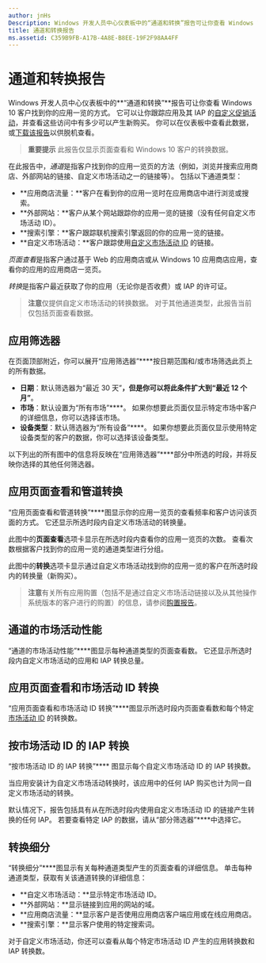 ```yaml
---
author: jnHs
Description: Windows 开发人员中心仪表板中的“通道和转换”报告可让你查看 Windows 10 客户找到你的应用一览的方式。
title: 通道和转换报告
ms.assetid: C359B9FB-A17B-4A8E-B8EE-19F2F98AA4FF
---
```


# 通道和转换报告


Windows 开发人员中心仪表板中的**“通道和转换”**报告可让你查看 Windows 10 客户找到你的应用一览的方式。 它可以让你跟踪应用及其 IAP 的[自定义促销活动](create-a-custom-app-promotion-campaign.md)，并查看这些访问中有多少可以产生新购买。 你可以在仪表板中查看此数据，或[下载该报告](download-analytic-reports.md)以供脱机查看。

> **重要提示** 此报告仅显示页面查看和 Windows 10 客户的转换数据。

 

在此报告中，*通道*是指客户找到你的应用一览页的方法（例如，浏览并搜索应用商店、外部网站的链接、自定义市场活动之一的链接等）。 包括以下通道类型：

-   **应用商店流量：**客户在看到你的应用一览时在应用商店中进行浏览或搜索。
-   **外部网站：**客户从某个网站跟踪你的应用一览的链接（没有任何自定义市场活动 ID）。
-   **搜索引擎：**客户跟踪联机搜索引擎返回的你的应用一览的链接。
-   **自定义市场活动：**客户跟踪使用[自定义市场活动 ID](create-a-custom-app-promotion-campaign.md) 的链接。

*页面查看*是指客户通过基于 Web 的应用商店或从 Windows 10 应用商店应用，查看你的应用的应用商店一览页。

*转换*是指客户最近获取了你的应用（无论你是否收费）或 IAP 的许可证。

> **注意**仅提供自定义市场活动的转换数据。 对于其他通道类型，此报告当前仅包括页面查看数据。

 

## 应用筛选器


在页面顶部附近，你可以展开“应用筛选器”****按日期范围和/或市场筛选此页上的所有数据。

-   **日期**：默认筛选器为“最近 30 天”****，但是你可以将此条件扩大到“最近 12 个月”****。
-   **市场**：默认设置为“所有市场”****。 如果你想要此页面仅显示特定市场中客户的详细信息，你可以选择该市场。
-   **设备类型**：默认筛选器为“所有设备”****。 如果你想要此页面仅显示使用特定设备类型的客户的数据，你可以选择该设备类型。

以下列出的所有图中的信息将反映在“应用筛选器”****部分中所选的时段，并将反映你选择的其他任何筛选器。

## 应用页面查看和管道转换


“应用页面查看和管道转换”****图显示你的应用一览页的查看频率和客户访问该页面的方式。 它还显示所选时段内自定义市场活动的转换量。

此图中的**页面查看**选项卡显示在所选时段内查看你的应用一览页的次数。 查看次数根据客户找到你的应用一览的通道类型进行分组。

此图中的**转换**选项卡显示通过自定义市场活动找到你的应用一览的客户在所选时段内的转换量（新购买）。

> **注意**有关所有应用购置（包括不是通过自定义市场活动链接以及从其他操作系统版本的客户进行的购置）的信息，请参阅[购置报告](acquisitions-report.md)。

 

## 通道的市场活动性能


“通道的市场活动性能”****图显示每种通道类型的页面查看数。 它还显示所选时段内自定义市场活动的应用和 IAP 转换总量。

## 应用页面查看和市场活动 ID 转换


“应用页面查看和市场活动 ID 转换”****图显示所选时段内页面查看数和每个特定[市场活动 ID](create-a-custom-app-promotion-campaign.md) 的转换数。

##  按市场活动 ID 的 IAP 转换


“按市场活动 ID 的 IAP 转换”**** 图显示每个自定义市场活动 ID 的 IAP 转换数。

当应用安装计为自定义市场活动转换时，该应用中的任何 IAP 购买也计为同一自定义市场活动的转换。

默认情况下，报告包括具有从在所选时段内使用自定义市场活动 ID 的链接产生转换的任何 IAP。 若要查看特定 IAP 的数据，请从“部分筛选器”****中选择它。

## 转换细分


“转换细分”****图显示有关每种通道类型产生的页面查看的详细信息。 单击每种通道类型，获取有关该通道转换的详细信息：

-   **自定义市场活动：**显示特定市场活动 ID。
-   **外部网站：**显示链接到应用的网站的域。
-   **应用商店流量：**显示客户是否使用应用商店客户端应用或在线应用商店。
-   **搜索引擎：**显示客户使用的特定搜索词。

对于自定义市场活动，你还可以查看从每个特定市场活动 ID 产生的应用转换数和 IAP 转换数。

 

 






<!--HONumber=May16_HO2-->



